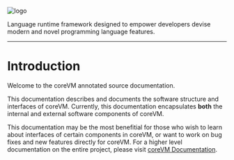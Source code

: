 ![logo](https://raw.githubusercontent.com/yanzhengli/coreVM/master/resources/corevm_banner.png)

Language runtime framework designed to empower developers devise modern and
novel programming language features.

----

# Introduction

Welcome to the coreVM annotated source documentation.

This documentation describes and documents the software structure and interfaces 
of coreVM. Currently, this documentation encapsulates **both** the internal and
external software components of coreVM.

This documentation may be the most benefitial for those who wish to learn about
interfaces of certain components in coreVM, or want to work on bug fixes and
new features directly for coreVM. For a higher level documentation on the entire
project, please visit [coreVM Documentation](http://corevm.readthedocs.io).
